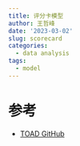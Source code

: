```yaml
---
title: 评分卡模型
author: 王哲峰
date: '2023-03-02'
slug: scorecard
categories:
  - data analysis
tags:
  - model
---
```










# 参考

* [TOAD GitHub](https://github.com/amphibian-dev/toad)

